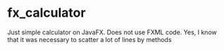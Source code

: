 # fx_calculator
Just simple calculator on JavaFX.
Does not use FXML code. 
Yes, I know that it was necessary to scatter a lot of lines by methods
